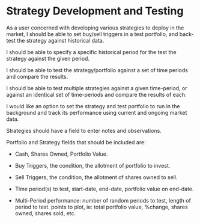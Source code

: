 # Strategy Development and Testing

As a user concerned with developing various strategies to deploy in the market, I should be able to set buy/sell triggers in a test portfolio, and back-test the strategy against historical data.

I should be able to specify a specific historical period for the test the strategy against the given period.

I should be able to test the strategy/portfolio against a set of time periods and compare the results.

I should be able to test multiple strategies against a given time-period, or against an identical set of time-periods and compare the results of each.

I would like an option to set the strategy and test portfolio to run in the background and track its performance using current and ongoing market data.

Strategies should have a field to enter notes and observations.

Portfolio and Strategy fields that should be included are:

- Cash, Shares Owned, Portfolio Value.

- Buy Triggers, the condition, the allotment of portfolio to invest.

- Sell Triggers, the condition, the allotment of shares owned to sell.

- Time period(s) to test, start-date, end-date, portfolio value on end-date.

- Multi-Period performance: number of random periods to test, length of period to test. points to plot, ie: total portfolio value, %change, shares owned, shares sold, etc.
